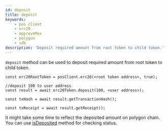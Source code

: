 ```yaml
---
id: deposit
title: deposit
keywords:
    - pos client
    - erc20
    - approveMax
    - polygon
    - sdk
description: 'Deposit required amount from root token to child token.'
---
```


`deposit` method can be used to deposit required amount from root token to child token.

```
const erc20RootToken = posClient.erc20(<root token address>, true);

//deposit 100 to user address
const result = await erc20Token.deposit(100, <user address>);

const txHash = await result.getTransactionHash();

const txReceipt = await result.getReceipt();

```

It might take some time to reflect the deposited amount on polygon chain. You can use [isDeposited](/docs/tools/matic-js/pos/is-deposited) method for checking status.
